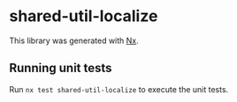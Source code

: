 # shared-util-localize

This library was generated with [Nx](https://nx.dev).

## Running unit tests

Run `nx test shared-util-localize` to execute the unit tests.
